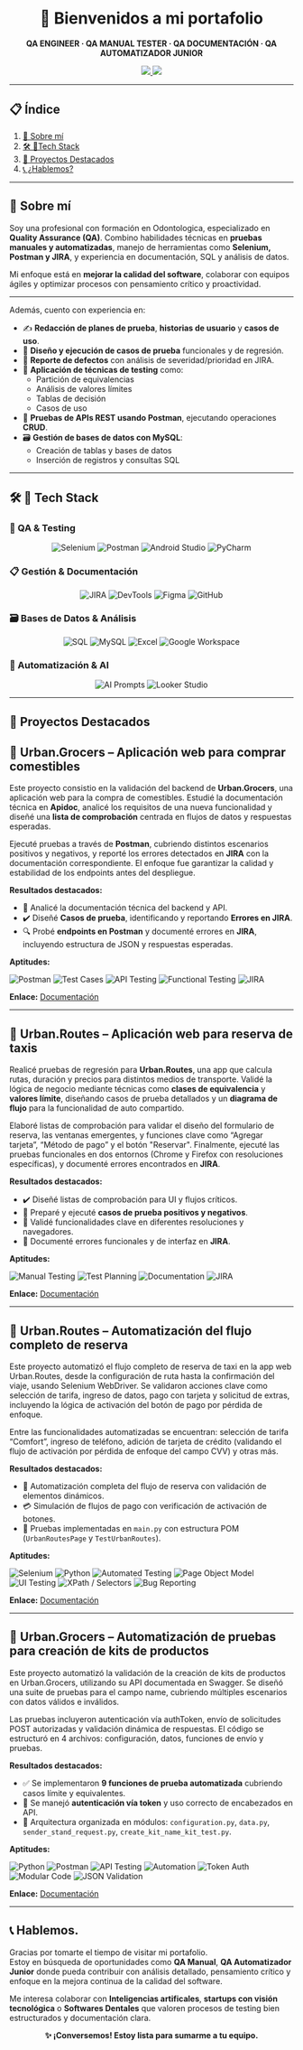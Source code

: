 <h1 align="center">👋 Bienvenidos a mi portafolio</h1>

<p align="center">
  <strong>QA ENGINEER · QA MANUAL TESTER · QA DOCUMENTACIÓN · QA AUTOMATIZADOR JUNIOR</strong>
</p>

<p align="center">
<a href="mailto:alexinqna@gmail.com">
    <img src="https://img.shields.io/badge/Gmail-alexinqna@gmail.com -D14836?style=for-the-badge&logo=gmail&logoColor=blue" />
  </a>
  <a href="www.linkedin.com/in/ale-parra">
    <img src="https://img.shields.io/badge/LinkedIn-Perfil-0A66C2?style=for-the-badge&logo=linkedin&logoColor=blue" />
  </a>
</p>

---

## 📋 Índice

1. [💾 Sobre mí](#-sobre-mí)  
2. [🛠️ 🧰Tech Stack](#️-tech-stack)  
3. [💽 Proyectos Destacados](#-proyectos-destacados)   
4. [📞 ¿Hablemos?](#-hablemos)

---

## 💾 Sobre mí

Soy una profesional con formación en Odontologica, especializado en **Quality Assurance (QA)**. Combino habilidades técnicas en **pruebas manuales y automatizadas**, manejo de herramientas como **Selenium, Postman y JIRA**, y experiencia en documentación, SQL y análisis de datos.

Mi enfoque está en **mejorar la calidad del software**, colaborar con equipos ágiles y optimizar procesos con pensamiento crítico y proactividad.

---

Además, cuento con experiencia en:

- ✍️ **Redacción de planes de prueba**, **historias de usuario** y **casos de uso**.
- 🧪 **Diseño y ejecución de casos de prueba** funcionales y de regresión.
- 🐞 **Reporte de defectos** con análisis de severidad/prioridad en JIRA.
- 🧠 **Aplicación de técnicas de testing** como:
  - Partición de equivalencias
  - Análisis de valores límites
  - Tablas de decisión
  - Casos de uso
- 🔄 **Pruebas de APIs REST usando Postman**, ejecutando operaciones **CRUD**.
- 🗃️ **Gestión de bases de datos con MySQL**:
  - Creación de tablas y bases de datos
  - Inserción de registros y consultas SQL
    
---

## 🛠️ 🧰 Tech Stack

### 🧪 QA & Testing

<p align="center">
  <img src="https://img.shields.io/badge/Selenium-43B02A?style=for-the-badge&logo=selenium&logoColor=white" alt="Selenium"/>
  <img src="https://img.shields.io/badge/Postman-FF6C37?style=for-the-badge&logo=postman&logoColor=white" alt="Postman"/>
  <img src="https://img.shields.io/badge/Android%20Studio-3DDC84?style=for-the-badge&logo=android-studio&logoColor=white" alt="Android Studio"/>
  <img src="https://img.shields.io/badge/PyCharm-000000?style=for-the-badge&logo=pycharm&logoColor=white" alt="PyCharm"/>
</p>

### 📋 Gestión & Documentación

<p align="center">
  <img src="https://img.shields.io/badge/JIRA-0052CC?style=for-the-badge&logo=jira&logoColor=white" alt="JIRA"/>
  <img src="https://img.shields.io/badge/DevTools-4285F4?style=for-the-badge&logo=googlechrome&logoColor=white" alt="DevTools"/>
  <img src="https://img.shields.io/badge/Figma-F24E1E?style=for-the-badge&logo=figma&logoColor=white" alt="Figma"/>
  <img src="https://img.shields.io/badge/GitHub-181717?style=for-the-badge&logo=github&logoColor=white" alt="GitHub"/>
</p>

### 🗃️ Bases de Datos & Análisis

<p align="center">
  <img src="https://img.shields.io/badge/SQL-336791?style=for-the-badge&logo=postgresql&logoColor=white" alt="SQL"/>
  <img src="https://img.shields.io/badge/MySQL-4479A1?style=for-the-badge&logo=mysql&logoColor=white" alt="MySQL"/>
  <img src="https://img.shields.io/badge/Excel-217346?style=for-the-badge&logo=microsoft-excel&logoColor=white" alt="Excel"/>
  <img src="https://img.shields.io/badge/Google%20Workspace-4285F4?style=for-the-badge&logo=google&logoColor=white" alt="Google Workspace"/>
</p>

### 🤖 Automatización & AI

<p align="center">
  <img src="https://img.shields.io/badge/AI%20Prompts-7A42F4?style=for-the-badge&logo=openai&logoColor=white" alt="AI Prompts"/>
  <img src="https://img.shields.io/badge/Looker%20Studio-4285F4?style=for-the-badge&logo=looker&logoColor=white" alt="Looker Studio"/>
</p>

---

## 💽 Proyectos Destacados

## 🛒 Urban.Grocers – Aplicación web para comprar comestibles
Este proyecto consistio en la validación del backend de **Urban.Grocers**, una aplicación web para la compra de comestibles. Estudié la documentación técnica en **Apidoc**, analicé los requisitos de una nueva funcionalidad y diseñé una **lista de comprobación** centrada en flujos de datos y respuestas esperadas.

Ejecuté pruebas a través de **Postman**, cubriendo distintos escenarios positivos y negativos, y reporté los errores detectados en **JIRA** con la documentación correspondiente. El enfoque fue garantizar la calidad y estabilidad de los endpoints antes del despliegue.

**Resultados destacados:**
- 📄 Analicé la documentación técnica del backend y API.  
- ✔️ Diseñé **Casos de prueba**, identificando y reportando **Errores en JIRA**.
- 🔍 Probé **endpoints en Postman** y documenté errores en **JIRA**, incluyendo estructura de JSON y respuestas esperadas.

**Aptitudes:**

![Postman](https://img.shields.io/badge/Postman-FF6C37?style=for-the-badge&logo=postman&logoColor=white)
![Test Cases](https://img.shields.io/badge/Test%20Cases-6E4AFF?style=for-the-badge)
![API Testing](https://img.shields.io/badge/API%20Testing-6E4AFF?style=for-the-badge)
![Functional Testing](https://img.shields.io/badge/Functional%20Testing-008080?style=for-the-badge)
![JIRA](https://img.shields.io/badge/JIRA-0052CC?style=for-the-badge&logo=jira&logoColor=white)

**Enlace:** [Documentación](https://docs.google.com/spreadsheets/d/1oxulBaDu9I87sfrTznCO0nsu-l82RCwy/edit?usp=sharing&ouid=107237944095702952674&rtpof=true&sd=true)

---

## 🚕 Urban.Routes – Aplicación web para reserva de taxis
Realicé pruebas de regresión para **Urban.Routes**, una app que calcula rutas, duración y precios para distintos medios de transporte. Validé la lógica de negocio mediante técnicas como **clases de equivalencia** y **valores límite**, diseñando casos de prueba detallados y un **diagrama de flujo** para la funcionalidad de auto compartido.

Elaboré listas de comprobación para validar el diseño del formulario de reserva, las ventanas emergentes, y funciones clave como “Agregar tarjeta”, “Método de pago” y el botón "Reservar". Finalmente, ejecuté las pruebas funcionales en dos entornos (Chrome y Firefox con resoluciones específicas), y documenté errores encontrados en **JIRA**.

**Resultados destacados:**
- ✔️ Diseñé listas de comprobación para UI y flujos críticos.  
- 🧪 Preparé y ejecuté **casos de prueba positivos y negativos**.  
- 🧭 Validé funcionalidades clave en diferentes resoluciones y navegadores.  
- 🐞 Documenté errores funcionales y de interfaz en **JIRA**.

**Aptitudes:**

![Manual Testing](https://img.shields.io/badge/Manual%20Testing-007ACC?style=for-the-badge)
![Test Planning](https://img.shields.io/badge/Test%20Planning-1E90FF?style=for-the-badge)
![Documentation](https://img.shields.io/badge/Documentation-FFD700?style=for-the-badge)
![JIRA](https://img.shields.io/badge/JIRA-0052CC?style=for-the-badge&logo=jira&logoColor=white)

**Enlace:** [Documentación](https://docs.google.com/spreadsheets/d/1nysITF9hLRwZnlkAy8aec1B62LoJRbA2/edit?usp=sharing&ouid=107237944095702952674&rtpof=true&sd=true)


---

## 🤖 Urban.Routes – Automatización del flujo completo de reserva
Este proyecto automatizó el flujo completo de reserva de taxi en la app web Urban.Routes, desde la configuración de ruta hasta la confirmación del viaje, usando Selenium WebDriver. Se validaron acciones clave como selección de tarifa, ingreso de datos, pago con tarjeta y solicitud de extras, incluyendo la lógica de activación del botón de pago por pérdida de enfoque.

Entre las funcionalidades automatizadas se encuentran: selección de tarifa “Comfort”, ingreso de teléfono, adición de tarjeta de crédito (validando el flujo de activación por pérdida de enfoque del campo CVV) y otras más.

**Resultados destacados:**
- 🔁 Automatización completa del flujo de reserva con validación de elementos dinámicos.  
- 💳 Simulación de flujos de pago con verificación de activación de botones.  
- 🧪 Pruebas implementadas en `main.py` con estructura POM (`UrbanRoutesPage` y `TestUrbanRoutes`).

**Aptitudes:**

![Selenium](https://img.shields.io/badge/Selenium-43B02A?style=for-the-badge&logo=selenium&logoColor=white)
![Python](https://img.shields.io/badge/Python-3776AB?style=for-the-badge&logo=python&logoColor=white)
![Automated Testing](https://img.shields.io/badge/Test%20Automation-007ACC?style=for-the-badge)
![Page Object Model](https://img.shields.io/badge/Page%20Object%20Model-FF8C00?style=for-the-badge)
![UI Testing](https://img.shields.io/badge/UI%20Testing-1E90FF?style=for-the-badge)
![XPath / Selectors](https://img.shields.io/badge/XPath%20%2F%20Selectors-808080?style=for-the-badge)
![Bug Reporting](https://img.shields.io/badge/Bug%20Reporting-FFD700?style=for-the-badge)

**Enlace:** [Documentación](https://docs.google.com/spreadsheets/d/1nysITF9hLRwZnlkAy8aec1B62LoJRbA2/edit?usp=sharing&ouid=107237944095702952674&rtpof=true&sd=true)  


---

## 🧪 Urban.Grocers – Automatización de pruebas para creación de kits de productos
Este proyecto automatizó la validación de la creación de kits de productos en Urban.Grocers, utilizando su API documentada en Swagger. Se diseñó una suite de pruebas para el campo name, cubriendo múltiples escenarios con datos válidos e inválidos.

Las pruebas incluyeron autenticación vía authToken, envío de solicitudes POST autorizadas y validación dinámica de respuestas. El código se estructuró en 4 archivos: configuración, datos, funciones de envío y pruebas.

**Resultados destacados:**
- ✅ Se implementaron **9 funciones de prueba automatizada** cubriendo casos límite y equivalentes.  
- 🔐 Se manejó **autenticación vía token** y uso correcto de encabezados en API.  
- 🧩 Arquitectura organizada en módulos: `configuration.py`, `data.py`, `sender_stand_request.py`, `create_kit_name_kit_test.py`.  

**Aptitudes:**

![Python](https://img.shields.io/badge/Python-3776AB?style=for-the-badge&logo=python&logoColor=white)
![Postman](https://img.shields.io/badge/Postman-FF6C37?style=for-the-badge&logo=postman&logoColor=white)
![API Testing](https://img.shields.io/badge/API%20Testing-6E4AFF?style=for-the-badge)
![Automation](https://img.shields.io/badge/Test%20Automation-007ACC?style=for-the-badge)
![Token Auth](https://img.shields.io/badge/Auth%20Token-FF8C00?style=for-the-badge)
![Modular Code](https://img.shields.io/badge/Modular%20Structure-444444?style=for-the-badge)
![JSON Validation](https://img.shields.io/badge/JSON%20Validation-1E90FF?style=for-the-badge)

**Enlace:** [Documentación](https://docs.google.com/spreadsheets/d/1oxulBaDu9I87sfrTznCO0nsu-l82RCwy/edit?usp=sharing&ouid=107237944095702952674&rtpof=true&sd=true)


---

## 📞 Hablemos.
Gracias por tomarte el tiempo de visitar mi portafolio.  
Estoy en búsqueda de oportunidades como **QA Manual**, **QA Automatizador Junior** donde pueda contribuir con análisis detallado, pensamiento crítico y enfoque en la mejora continua de la calidad del software.

Me interesa colaborar con **Inteligencias artificales**, **startups con visión tecnológica** o **Softwares Dentales** que valoren procesos de testing bien estructurados y documentación clara.

<p align="center"><strong>✨ ¡Conversemos! Estoy lista para sumarme a tu equipo.</strong></p>
